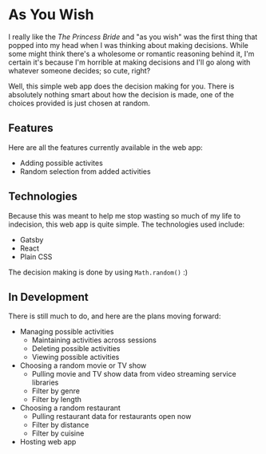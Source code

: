# As You Wish

I really like the _The Princess Bride_ and "as you wish" was the first thing that popped into my head when I was thinking about making decisions. While some might think there's a wholesome or romantic reasoning behind it, I'm certain it's because I'm horrible at making decisions and I'll go along with whatever someone decides; so cute, right?

Well, this simple web app does the decision making for you. There is absolutely nothing smart about how the decision is made, one of the choices provided is just chosen at random.

## Features

Here are all the features currently available in the web app:
- Adding possible activites
- Random selection from added activities

## Technologies

Because this was meant to help me stop wasting so much of my life to indecision, this web app is quite simple. The technologies used include:
- Gatsby
- React
- Plain CSS

The decision making is done by using `Math.random()` :) 

## In Development

There is still much to do, and here are the plans moving forward:
- Managing possible activities
    - Maintaining activities across sessions
    - Deleting possible activities
    - Viewing possible activities
- Choosing a random movie or TV show
    - Pulling movie and TV show data from video streaming service libraries
    - Filter by genre
    - Filter by length
- Choosing a random restaurant
    - Pulling restaurant data for restaurants open now
    - Filter by distance
    - Filter by cuisine
- Hosting web app
